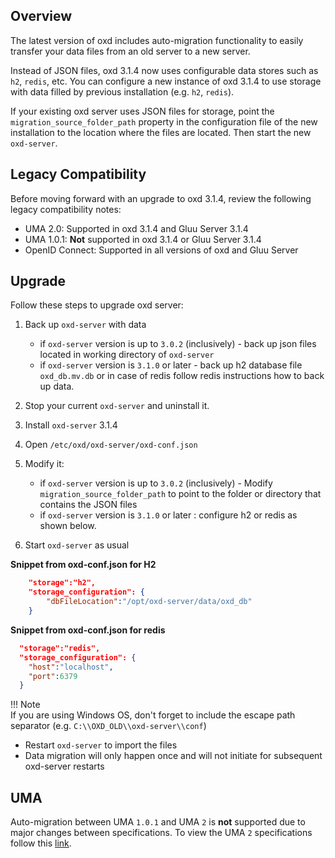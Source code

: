 ## Overview

The latest version of oxd includes auto-migration functionality to easily transfer your data files from an old server to a new server. 

Instead of JSON files, oxd 3.1.4 now uses configurable data stores such as `h2`, `redis`, etc. You can configure a new instance of oxd 3.1.4 to use storage with data filled by previous installation (e.g. `h2`, `redis`). 

If your existing oxd server uses JSON files for storage, point the `migration_source_folder_path` property in the configuration file of the new installation to the location where the files are located. Then start the new `oxd-server`. 

## Legacy Compatibility
Before moving forward with an upgrade to oxd 3.1.4, review the following legacy compatibility notes:

- UMA 2.0: Supported in oxd 3.1.4 and Gluu Server 3.1.4      
- UMA 1.0.1: **Not** supported in oxd 3.1.4 or Gluu Server 3.1.4    
- OpenID Connect: Supported in all versions of oxd and Gluu Server         

## Upgrade

Follow these steps to upgrade oxd server:

1. Back up `oxd-server` with data 

    - if `oxd-server` version is up to `3.0.2` (inclusively) - back up json files located in working directory of `oxd-server`
    - if `oxd-server` version is `3.1.0` or later - back up h2 database file `oxd_db.mv.db` or in case of redis follow redis instructions how to back up data.
  
2. Stop your current `oxd-server` and uninstall it.
3. Install `oxd-server` 3.1.4   
4. Open `/etc/oxd/oxd-server/oxd-conf.json`  
5. Modify it:

    - if `oxd-server` version is up to `3.0.2` (inclusively) - Modify `migration_source_folder_path` to point to the folder or directory that contains the JSON files
    - if `oxd-server` version is `3.1.0` or later : configure h2 or redis as shown below.
  
6. Start `oxd-server` as usual 

**Snippet from oxd-conf.json for H2**     
```json    
    "storage":"h2",
    "storage_configuration": {
        "dbFileLocation":"/opt/oxd-server/data/oxd_db"
    }    
```

**Snippet from oxd-conf.json for redis**
```json
  "storage":"redis",
  "storage_configuration": {
    "host":"localhost",
    "port":6379
  }
```


!!! Note    
    If you are using Windows OS, don't forget to include the escape path separator (e.g. `C:\\OXD_OLD\\oxd-server\\conf`)

- Restart `oxd-server` to import the files
- Data migration will only happen once and will not initiate for subsequent oxd-server restarts  

## UMA 
Auto-migration between UMA `1.0.1` and UMA `2` is **not** supported due to major changes between specifications. To view the UMA `2` specifications follow this [link](https://docs.kantarainitiative.org/uma/ed/uma-core-2.0-01.html#without-rpt).
